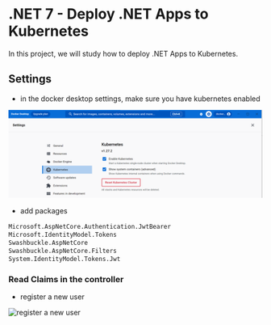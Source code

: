# .NET 7 - Deploy .NET Apps to Kubernetes

In this project, we will study how to deploy .NET Apps to Kubernetes.

## Settings

- in the docker desktop settings, make sure you have kubernetes enabled
<img src="/pictures/settings.png" title="docker desktop settings"  width="900">





- add packages
```
Microsoft.AspNetCore.Authentication.JwtBearer
Microsoft.IdentityModel.Tokens
Swashbuckle.AspNetCore
Swashbuckle.AspNetCore.Filters
System.IdentityModel.Tokens.Jwt
```

### Read Claims in the controller

- register a new user
<img src="/pictures/register.png" title="register a new user"  width="900">

